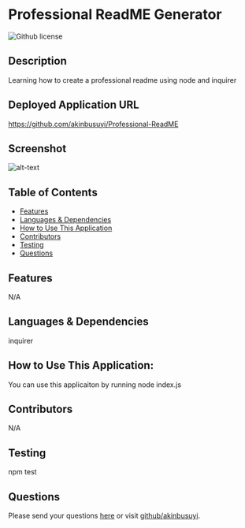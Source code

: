 # Professional ReadME Generator 
![Github license](https://img.shields.io/badge/license--blue.svg)
## Description
Learning how to create a professional readme using node and inquirer
## Deployed Application URL
https://github.com/akinbusuyi/Professional-ReadME
## Screenshot
![alt-text]()
## Table of Contents
* [Features](#features)
* [Languages & Dependencies](#languagesanddependencies)
* [How to Use This Application](#HowtoUseThisApplication)
* [Contributors](#contributors)
* [Testing](#testing)
* [Questions](#questions)
## Features
N/A
## Languages & Dependencies
inquirer 
## How to Use This Application:
You can use this applicaiton by running node index.js
## Contributors
N/A
## Testing
npm test
## Questions
Please send your questions [here](mailto:akinbusuyi@gmail.com?subject=[GitHub]%20Dev%20Connect) or visit [github/akinbusuyi](https://github.com/akinbusuyi).
